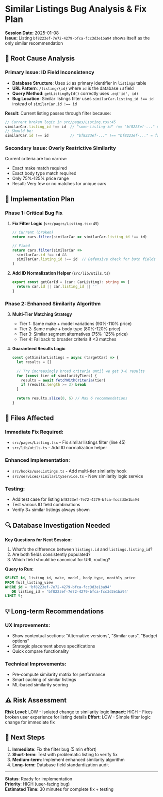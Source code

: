 # Similar Listings Bug Analysis & Fix Plan

**Session Date:** 2025-01-08  
**Issue:** Listing `bf8223ef-7e72-4279-bfca-fcc3d3e1ba94` shows itself as the only similar recommendation

## 🐛 Root Cause Analysis

### Primary Issue: ID Field Inconsistency
- **Database Structure**: Uses `id` as primary identifier in `listings` table
- **URL Pattern**: `/listing/{id}` where `id` is the database `id` field  
- **Query Method**: `getListingById()` correctly uses `.eq('id', id)`
- **Bug Location**: Similar listings filter uses `similarCar.listing_id !== id` instead of `similarCar.id !== id`

**Result**: Current listing passes through filter because:
```typescript
// Current broken logic in src/pages/Listing.tsx:45
similarCar.listing_id !== id  // "some-listing-id" !== "bf8223ef-..." = true ❌
// Should be:
similarCar.id !== id          // "bf8223ef-..." !== "bf8223ef-..." = false ✅
```

### Secondary Issue: Overly Restrictive Similarity
Current criteria are too narrow:
- Exact make match required
- Exact body type match required  
- Only 75%-125% price range
- Result: Very few or no matches for unique cars

## 🎯 Implementation Plan

### Phase 1: Critical Bug Fix
1. **Fix Filter Logic** (`src/pages/Listing.tsx:45`)
   ```typescript
   // Current (broken)
   return cars.filter(similarCar => similarCar.listing_id !== id)
   
   // Fixed
   return cars.filter(similarCar => 
     similarCar.id !== id && 
     similarCar.listing_id !== id  // Defensive check for both fields
   )
   ```

2. **Add ID Normalization Helper** (`src/lib/utils.ts`)
   ```typescript
   export const getCarId = (car: CarListing): string => {
     return car.id || car.listing_id || ''
   }
   ```

### Phase 2: Enhanced Similarity Algorithm
3. **Multi-Tier Matching Strategy**
   - Tier 1: Same make + model variations (90%-110% price)
   - Tier 2: Same make + body type (80%-120% price)
   - Tier 3: Similar segment alternatives (75%-125% price)
   - Tier 4: Fallback to broader criteria if <3 matches

4. **Guaranteed Results Logic**
   ```typescript
   const getSimilarListings = async (targetCar) => {
     let results = []
     
     // Try increasingly broad criteria until we get 3-6 results
     for (const tier of similarityTiers) {
       results = await fetchWithCriteria(tier)
       if (results.length >= 3) break
     }
     
     return results.slice(0, 6) // Max 6 recommendations
   }
   ```

## 📁 Files Affected

### Immediate Fix Required:
- `src/pages/Listing.tsx` - Fix similar listings filter (line 45)
- `src/lib/utils.ts` - Add ID normalization helper

### Enhanced Implementation:
- `src/hooks/useListings.ts` - Add multi-tier similarity hook
- `src/services/similarityService.ts` - New similarity logic service

### Testing:
- Add test case for listing `bf8223ef-7e72-4279-bfca-fcc3d3e1ba94`
- Test various ID field combinations
- Verify 3+ similar listings always shown

## 🔍 Database Investigation Needed

**Key Questions for Next Session:**
1. What's the difference between `listings.id` and `listings.listing_id`?
2. Are both fields consistently populated?
3. Which field should be canonical for URL routing?

**Query to Run:**
```sql
SELECT id, listing_id, make, model, body_type, monthly_price 
FROM full_listing_view 
WHERE id = 'bf8223ef-7e72-4279-bfca-fcc3d3e1ba94' 
   OR listing_id = 'bf8223ef-7e72-4279-bfca-fcc3d3e1ba94'
LIMIT 5;
```

## 💡 Long-term Recommendations

### UX Improvements:
- Show contextual sections: "Alternative versions", "Similar cars", "Budget options"  
- Strategic placement above specifications
- Quick compare functionality

### Technical Improvements:
- Pre-compute similarity matrix for performance
- Smart caching of similar listings
- ML-based similarity scoring

## ⚠️ Risk Assessment

**Risk Level**: LOW - Isolated change to similarity logic
**Impact**: HIGH - Fixes broken user experience for listing details
**Effort**: LOW - Simple filter logic change for immediate fix

## 🎯 Next Steps

1. **Immediate**: Fix the filter bug (5 min effort)
2. **Short-term**: Test with problematic listing to verify fix
3. **Medium-term**: Implement enhanced similarity algorithm
4. **Long-term**: Database field standardization audit

---

**Status**: Ready for implementation  
**Priority**: HIGH (user-facing bug)  
**Estimated Time**: 30 minutes for complete fix + testing